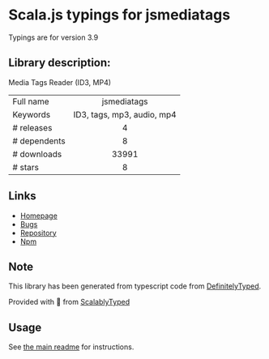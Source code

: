
# Scala.js typings for jsmediatags

Typings are for version 3.9

## Library description:
Media Tags Reader (ID3, MP4)

|                    |                 |
| ------------------ | :-------------: |
| Full name          | jsmediatags |
| Keywords           | ID3, tags, mp3, audio, mp4 |
| # releases         | 4 |
| # dependents       | 8 |
| # downloads        | 33991 |
| # stars            | 8 |

## Links
- [Homepage](https://github.com/aadsm/jsmediatags#readme)
- [Bugs](https://github.com/aadsm/jsmediatags/issues)
- [Repository](https://github.com/aadsm/jsmediatags)
- [Npm](https://www.npmjs.com/package/jsmediatags)
    


## Note
This library has been generated from typescript code from [DefinitelyTyped](https://definitelytyped.org).

Provided with :purple_heart: from [ScalablyTyped](https://github.com/oyvindberg/ScalablyTyped)

## Usage
See [the main readme](../../readme.md) for instructions.


